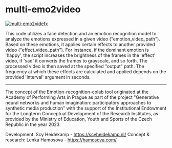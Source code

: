 # multi-emo2video

[![multi-emo2videfx](https://colab.research.google.com/assets/colab-badge.svg)](https://colab.research.google.com/drive/1RF1U3JN_QFikYXkzh1CtjCUuk4xHpO8d?usp=sharing)

This code utilizes a face detection and an emotion recognition model to analyze the emotions expressed in a given video ("emotion_video_path"). Based on these emotions, it applies certain effects to another provided video ("effect_video_path"). For instance, if the dominant emotion is 'happy', the script increases the brightness of the frames in the 'effect' video, if 'sad' it converts the frames to grayscale, and so forth. The processed video is then saved at the specified "output" path. The frequency at which these effects are calculated and applied depends on the provided 'interval' argument in seconds.

----------------------------------------------

The concept of the Emotion-recognition-colab tool originated at the Academy of Performing Arts in Prague as part of the project "Generative neural networks and human imagination: participatory approaches to synthetic media production" with the support of the Institutional Endowment for the Longterm Conceptual Development of the Research Institutes, as provided by the Ministry of Education, Youth and Sports of the Czech Republic in the year 2023.

Development: Scy Heidekamp - https://scyheidekamp.nl/ Concept & research: Lenka Hamosova - https://hamosova.com/
